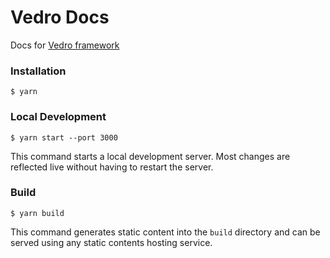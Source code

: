 # Vedro Docs

Docs for [Vedro framework](https://vedro.io/)

### Installation

```
$ yarn
```

### Local Development

```
$ yarn start --port 3000
```

This command starts a local development server. Most changes are reflected live without having to restart the server.

### Build

```
$ yarn build
```

This command generates static content into the `build` directory and can be served using any static contents hosting service.
